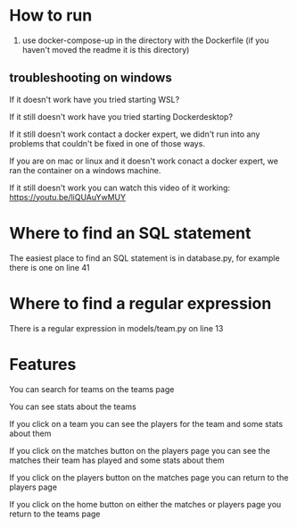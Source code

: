 # How to run
1. use docker-compose-up in the directory with the Dockerfile (if you haven't moved the readme it is this directory)

## troubleshooting on windows
If it doesn't work have you tried starting WSL?

If it still doesn't work have you tried starting Dockerdesktop?

If it still doesn't work contact a docker expert, we didn't run into any problems that couldn't be fixed in one of those ways.

If you are on mac or linux and it doesn't work conact a docker expert, we ran the container on a windows machine.

If it still doesn't work you can watch this video of it working: https://youtu.be/liQUAuYwMUY

# Where to find an SQL statement
The easiest place to find an SQL statement is in database.py, for example there is one on line 41

# Where to find a regular expression
There is a regular expression in models/team.py on line 13

# Features
You can search for teams on the teams page

You can see stats about the teams

If you click on a team you can see the players for the team and some stats about them

If you click on the matches button on the players page you can see the matches their team has played and some stats about them

If you click on the players button on the matches page you can return to the players page

If you click on the home button on either the matches or players page you return to the teams page 
